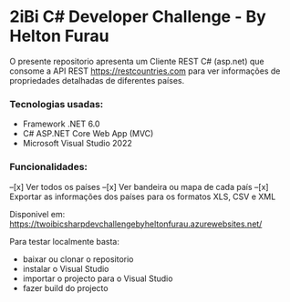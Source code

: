 # 2iBi C# Developer Challenge - By Helton Furau

O presente repositorio apresenta um Cliente REST C# (asp.net) que consome a API REST https://restcountries.com para ver informações de propriedades detalhadas de diferentes países.

### Tecnologias usadas:
- Framework .NET 6.0
- C# ASP.NET Core Web App (MVC)
- Microsoft Visual Studio 2022

### Funcionalidades:
–[x] Ver todos os países
–[x] Ver bandeira ou mapa de cada país
–[x] Exportar as informações dos países para os formatos XLS, CSV e XML

Disponivel em: https://twoibicsharpdevchallengebyheltonfurau.azurewebsites.net/

Para testar localmente basta:
* baixar ou clonar o repositorio
* instalar o Visual Studio
* importar o projecto para o Visual Studio
* fazer build do projecto
